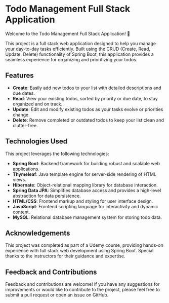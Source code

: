 # Todo Management Full Stack Application

Welcome to the Todo Management Full Stack Application! 🚀

This project is a full stack web application designed to help you manage your day-to-day tasks efficiently. Built using the CRUD (Create, Read, Update, Delete) functionality of Spring Boot, this application provides a seamless experience for organizing and prioritizing your todos.

## Features

- **Create**: Easily add new todos to your list with detailed descriptions and due dates.
- **Read**: View your existing todos, sorted by priority or due date, to stay organized and on track.
- **Update**: Edit and modify existing todos as your tasks evolve or priorities change.
- **Delete**: Remove completed or outdated todos to keep your list clean and clutter-free.

## Technologies Used

This project leverages the following technologies:

- **Spring Boot**: Backend framework for building robust and scalable web applications.
- **Thymeleaf**: Java template engine for server-side rendering of HTML views.
- **Hibernate**: Object-relational mapping library for database interaction.
- **Spring Data JPA**: Simplifies database access and provides a high-level abstraction for data persistence.
- **HTML/CSS**: Frontend markup and styling for user interface design.
- **JavaScript**: Frontend scripting language for interactivity and dynamic content.
- **MySQL**: Relational database management system for storing todo data.


## Acknowledgements

This project was completed as part of a Udemy course, providing hands-on experience with full stack web development using Spring Boot. Special thanks to the instructors for their guidance and expertise.

## Feedback and Contributions

Feedback and contributions are welcome! If you have any suggestions for improvements or would like to contribute to the project, please feel free to submit a pull request or open an issue on GitHub.
